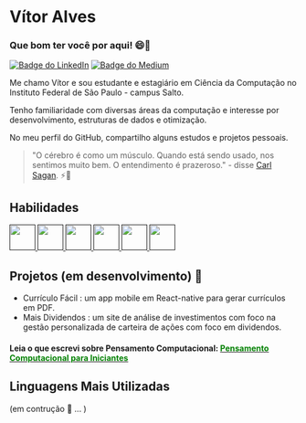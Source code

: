 
# Vítor Alves

### Que bom ter você por aqui! 😄👋
[![Badge do LinkedIn](https://img.shields.io/badge/-LinkedIn-blue?style=flat-square&logo=Linkedin&logoColor=white&link=https://www.linkedin.com/in/alvescode/)](https://www.linkedin.com/in/alvescode/)
[![Badge do Medium](https://img.shields.io/badge/-Medium-black?style=flat-square&logo=medium&logoColor=white&link=https://www.github.com/in/alvescode/)](https://medium.com/@alvescode/pensamento-computacional-para-iniciantes-em-programa%C3%A7%C3%A3o-como-sistematizar-a-solu%C3%A7%C3%A3o-de-problemas-6d3900145451)

<p> Me chamo Vítor e sou estudante e estagiário em Ciência da Computação no Instituto Federal de São Paulo - campus Salto. </p>
<p>Tenho familiaridade com diversas áreas da computação e interesse por desenvolvimento, estruturas de dados e otimização.</p>
<p>No meu perfil do GitHub, compartilho alguns estudos e projetos pessoais.</p>

> "O cérebro é como um músculo. Quando está sendo usado, nos sentimos muito bem. O entendimento é prazeroso." - disse <a href='https://www.youtube.com/watch?v=TuJEKkAhrMI&t=3s&ab_channel=MeteoroBrasil'>Carl Sagan</a>. ⚡🚀


## Habilidades
<a href="" target="_blank">
    <img src="https://cdn.jsdelivr.net/gh/devicons/devicon/icons/c/c-original.svg" height=45px />
</a>
<a href="" target="_blank">
    <img src="https://cdn.jsdelivr.net/gh/devicons/devicon/icons/git/git-plain-wordmark.svg" height=45px  />
</a>
<a href="" target="_blank">
    <img src="https://cdn.jsdelivr.net/gh/devicons/devicon/icons/linux/linux-original.svg" height=45px />
</a>
<a href="" target="_blank">
    <img src="https://cdn.jsdelivr.net/gh/devicons/devicon/icons/nodejs/nodejs-original.svg" height=45px />
</a>
<a href="" target="_blank">
    <img src="https://cdn.jsdelivr.net/gh/devicons/devicon/icons/react/react-original-wordmark.svg" height=45px />
</a>
<a href="" target="_blank">
    <img src="https://cdn.jsdelivr.net/gh/devicons/devicon/icons/python/python-original.svg" height=45px />
</a>


## Projetos (em desenvolvimento) 🌱
- Currículo Fácil : um app mobile em React-native para gerar currículos em PDF.
- Mais Dividendos : um site de análise de investimentos com foco na gestão personalizada de carteira de ações com foco em dividendos. 

#### Leia o que escrevi sobre Pensamento Computacional:  [<font color="green">Pensamento Computacional para Iniciantes</font>](https://medium.com/@alvescode/pensamento-computacional-para-iniciantes-em-programa%C3%A7%C3%A3o-como-sistematizar-a-solu%C3%A7%C3%A3o-de-problemas-6d3900145451)

## Linguagens Mais Utilizadas
(em contrução 🚧 ... )
